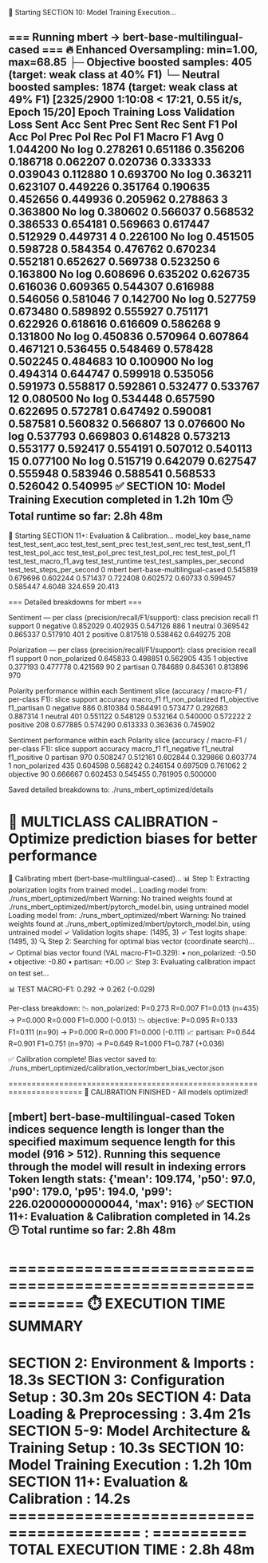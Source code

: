 🚀 Starting SECTION 10: Model Training Execution...

=== Running mbert -> bert-base-multilingual-cased ===
🔥 Enhanced Oversampling: min=1.00, max=68.85
   ├─ Objective boosted samples: 405 (target: weak class at 40% F1)
   └─ Neutral boosted samples: 1874 (target: weak class at 49% F1)
 [2325/2900 1:10:08 < 17:21, 0.55 it/s, Epoch 15/20]
Epoch	Training Loss	Validation Loss	Sent Acc	Sent Prec	Sent Rec	Sent F1	Pol Acc	Pol Prec	Pol Rec	Pol F1	Macro F1 Avg
0	1.044200	No log	0.278261	0.651186	0.356206	0.186718	0.062207	0.020736	0.333333	0.039043	0.112880
1	0.693700	No log	0.363211	0.623107	0.449226	0.351764	0.190635	0.452656	0.449936	0.205962	0.278863
3	0.363800	No log	0.380602	0.566037	0.568532	0.386533	0.654181	0.569663	0.617447	0.512929	0.449731
4	0.226100	No log	0.451505	0.598728	0.584354	0.476762	0.670234	0.552181	0.652627	0.569738	0.523250
6	0.163800	No log	0.608696	0.635202	0.626735	0.616036	0.609365	0.544307	0.616988	0.546056	0.581046
7	0.142700	No log	0.527759	0.673480	0.589892	0.555927	0.751171	0.622926	0.618616	0.616609	0.586268
9	0.131800	No log	0.450836	0.570964	0.607864	0.467121	0.536455	0.548469	0.578428	0.502245	0.484683
10	0.100900	No log	0.494314	0.644747	0.599918	0.535056	0.591973	0.558817	0.592861	0.532477	0.533767
12	0.080500	No log	0.534448	0.657590	0.622695	0.572781	0.647492	0.590081	0.587581	0.560832	0.566807
13	0.076600	No log	0.537793	0.669803	0.614828	0.573213	0.553177	0.592417	0.554191	0.507012	0.540113
15	0.077100	No log	0.515719	0.642079	0.627547	0.555948	0.583946	0.588541	0.568533	0.526042	0.540995
✅ SECTION 10: Model Training Execution completed in 1.2h 10m
🕒 Total runtime so far: 2.8h 48m
------------------------------------------------------------

🚀 Starting SECTION 11+: Evaluation & Calibration...
model_key	base_name	test_test_sent_acc	test_test_sent_prec	test_test_sent_rec	test_test_sent_f1	test_test_pol_acc	test_test_pol_prec	test_test_pol_rec	test_test_pol_f1	test_test_macro_f1_avg	test_test_runtime	test_test_samples_per_second	test_test_steps_per_second
0	mbert	bert-base-multilingual-cased	0.545819	0.679696	0.602244	0.571437	0.722408	0.602572	0.60733	0.599457	0.585447	4.6048	324.659	20.413

=== Detailed breakdowns for mbert ===

Sentiment — per class (precision/recall/F1/support):
class	precision	recall	f1	support
0	negative	0.852029	0.402935	0.547126	886
1	neutral	0.369542	0.865337	0.517910	401
2	positive	0.817518	0.538462	0.649275	208

Polarization — per class (precision/recall/F1/support):
class	precision	recall	f1	support
0	non_polarized	0.645833	0.498851	0.562905	435
1	objective	0.377193	0.477778	0.421569	90
2	partisan	0.784689	0.845361	0.813896	970

Polarity performance within each Sentiment slice (accuracy / macro-F1 / per-class F1):
slice	support	accuracy	macro_f1	f1_non_polarized	f1_objective	f1_partisan
0	negative	886	0.810384	0.584491	0.573477	0.292683	0.887314
1	neutral	401	0.551122	0.548129	0.532164	0.540000	0.572222
2	positive	208	0.677885	0.574290	0.613333	0.363636	0.745902

Sentiment performance within each Polarity slice (accuracy / macro-F1 / per-class F1):
slice	support	accuracy	macro_f1	f1_negative	f1_neutral	f1_positive
0	partisan	970	0.508247	0.512161	0.602844	0.329866	0.603774
1	non_polarized	435	0.604598	0.568242	0.246154	0.697509	0.761062
2	objective	90	0.666667	0.602453	0.545455	0.761905	0.500000

Saved detailed breakdowns to: ./runs_mbert_optimized/details

🎯 MULTICLASS CALIBRATION - Optimize prediction biases for better performance
======================================================================

🔧 Calibrating mbert (bert-base-multilingual-cased)...
📊 Step 1: Extracting polarization logits from trained model...
   Loading model from: ./runs_mbert_optimized/mbert
   Warning: No trained weights found at ./runs_mbert_optimized/mbert/pytorch_model.bin, using untrained model
   Loading model from: ./runs_mbert_optimized/mbert
   Warning: No trained weights found at ./runs_mbert_optimized/mbert/pytorch_model.bin, using untrained model
   ✓ Validation logits shape: (1495, 3)
   ✓ Test logits shape: (1495, 3)
🔍 Step 2: Searching for optimal bias vector (coordinate search)...
   ✓ Optimal bias vector found (VAL macro-F1=0.329):
      • non_polarized: -0.50
      •     objective: -0.80
      •      partisan: +0.00
📈 Step 3: Evaluating calibration impact on test set...

   📊 TEST MACRO-F1: 0.292 → 0.262 (-0.029)

   Per-class breakdown:
   📉 non_polarized: P=0.273 R=0.007 F1=0.013 (n=435)  →  P=0.000 R=0.000 F1=0.000 (-0.013)
   📉     objective: P=0.095 R=0.133 F1=0.111 (n=90)  →  P=0.000 R=0.000 F1=0.000 (-0.111)
   📈      partisan: P=0.644 R=0.901 F1=0.751 (n=970)  →  P=0.649 R=1.000 F1=0.787 (+0.036)

✅ Calibration complete! Bias vector saved to:
   ./runs_mbert_optimized/calibration_vector/mbert_bias_vector.json

======================================================================
🎉 CALIBRATION FINISHED - All models optimized!

[mbert] bert-base-multilingual-cased
Token indices sequence length is longer than the specified maximum sequence length for this model (916 > 512). Running this sequence through the model will result in indexing errors
Token length stats: {'mean': 109.174, 'p50': 97.0, 'p90': 179.0, 'p95': 194.0, 'p99': 226.02000000000044, 'max': 916}
✅ SECTION 11+: Evaluation & Calibration completed in 14.2s
🕒 Total runtime so far: 2.8h 48m
------------------------------------------------------------

============================================================
⏱️  EXECUTION TIME SUMMARY
============================================================
SECTION 2: Environment & Imports         : 18.3s
SECTION 3: Configuration Setup           : 30.3m 20s
SECTION 4: Data Loading & Preprocessing  : 3.4m 21s
SECTION 5-9: Model Architecture & Training Setup : 10.3s
SECTION 10: Model Training Execution     : 1.2h 10m
SECTION 11+: Evaluation & Calibration    : 14.2s
======================================== : ==========
TOTAL EXECUTION TIME                     : 2.8h 48m
============================================================